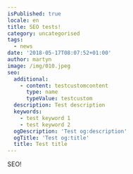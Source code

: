 ```yaml
---
isPublished: true
locale: en
title: SEO tests!
category: uncategorised
tags:
  - news
date: '2018-05-17T08:07:52+01:00'
author: martyn
image: /img/010.jpeg
seo:
  additional:
    - content: testcustomcontent
      type: name
      typeValue: testcustom
  description: Test description
  keywords:
    - test keyword 1
    - test keyword 2
  ogDescription: 'Test og:description'
  ogTitle: 'Test og:title'
  title: Test title
---
```

SEO!
